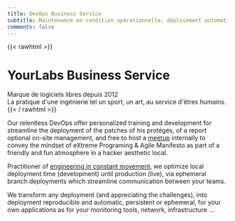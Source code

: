 ```yaml
---
title: DevOps Business Service
subtitle: Maintenance en condition opérationnelle, déploiement automatique continu réseau, processeurs, stockage
comments: false
---
```


{{< rawhtml >}}
<div class="hero" style="background-image: url(/img/backgrounds/pexel-1312.jpg)">
  <div class="hero-inner">
    <h1>YourLabs Business Service</h1>
    <span class="subtitle">
      Marque de logiciels libres depuis 2012
      <br />
      La pratique d'une ingénierie tel un sport, un art, au service d'êtres humains.
    </span>
  </div>
</div>
{{< / rawhtml >}}

Our relentless DevOps offer personalized training and development for
streamline the deployment of the patches of his protégés, of a report optional
on-site management, and free to host a
[meetup](https://www.meetup.com/Angouleme-Hack-Dev-Barcamp-1337/) internally to
convey the mindset of eXtreme Programing & Agile Manifesto as part of a
friendly and fun atmosphere in a hacker aesthetic local.

Practitioner of [engineering in constant
movement](https://blog.yourlabs.org/posts/2020-02-08-bigsudo-extreme-devops-hacking-operations/),
we optimize local deployment time (development) until production (live), via
ephemeral branch deployments which streamline communication between your teams.

We transform any deployment (and appreciating the challenges), into deployment
reproducible and automatic, persistent or ephemeral, for your own applications
as for your monitoring tools, network, infrastructure ...
